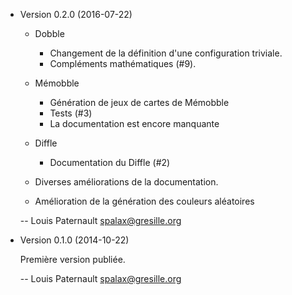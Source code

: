 * Version 0.2.0 (2016-07-22)

    * Dobble

        * Changement de la définition d'une configuration triviale.
        * Compléments mathématiques (#9).

    * Mémobble

        * Génération de jeux de cartes de Mémobble
        * Tests (#3)
        * La documentation est encore manquante

    * Diffle

        * Documentation du Diffle (#2)

    * Diverses améliorations de la documentation.
    * Amélioration de la génération des couleurs aléatoires

    -- Louis Paternault <spalax@gresille.org>

* Version 0.1.0 (2014-10-22)

    Première version publiée.

    -- Louis Paternault <spalax@gresille.org>
